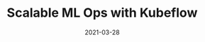 ---
path: /blog/scalable-mlops-with-kubeflow
title: Scalable ML Ops with Kubeflow
date: 2021-03-28
description: How to kick-off a ML project with Kubeflow.
template: blog-template
tags:
  - ml-ops
  - kubernetes
  - open-source
thumbnail: /kubeflow_logo.png
---